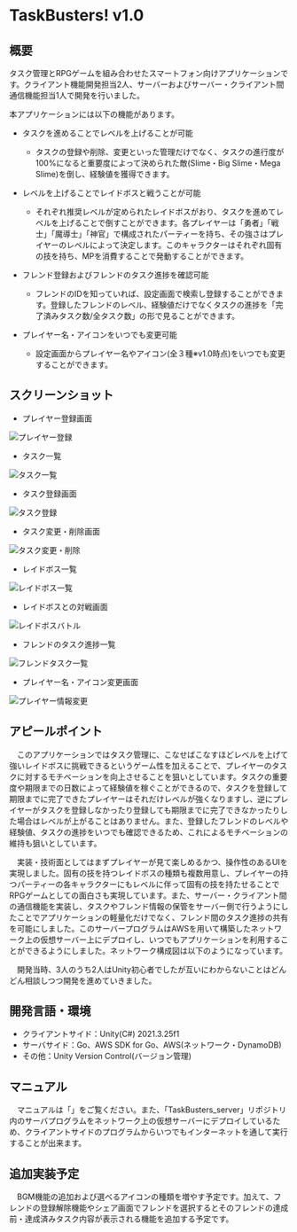 # TaskBusters! v1.0

## 概要
タスク管理とRPGゲームを組み合わせたスマートフォン向けアプリケーションです。クライアント機能開発担当2人、サーバーおよびサーバー・クライアント間通信機能担当1人で開発を行いました。

本アプリケーションには以下の機能があります。
- タスクを進めることでレベルを上げることが可能
    - タスクの登録や削除、変更といった管理だけでなく、タスクの進行度が100%になると重要度によって決められた敵(Slime・Big Slime・Mega Slime)を倒し、経験値を獲得できます。 

- レベルを上げることでレイドボスと戦うことが可能
    - それぞれ推奨レベルが定められたレイドボスがおり、タスクを進めてレベルを上げることで倒すことができます。各プレイヤーは「勇者」「戦士」「魔導士」「神官」で構成されたパーティーを持ち、その強さはプレイヤーのレベルによって決定します。このキャラクターはそれぞれ固有の技を持ち、MPを消費することで発動することができます。

- フレンド登録およびフレンドのタスク進捗を確認可能
    - フレンドのIDを知っていれば、設定画面で検索し登録することができます。登録したフレンドのレベル、経験値だけでなくタスクの進捗を「完了済みタスク数/全タスク数」の形で見ることができます。

- プレイヤー名・アイコンをいつでも変更可能
    - 設定画面からプレイヤー名やアイコン(全３種※v1.0時点)をいつでも変更することができます。

## スクリーンショット
- プレイヤー登録画面

![プレイヤー登録](https://github.com/Yolog6101/TaskBusters_client/assets/72485319/31936b39-5e0d-4a8a-803f-991f1cf67eee)

- タスク一覧

![タスク一覧](https://github.com/Yolog6101/TaskBusters_client/assets/72485319/645b3280-2d6c-4a9a-a3bf-d7286e9bf638)

- タスク登録画面

![タスク登録](https://github.com/Yolog6101/TaskBusters_client/assets/72485319/124d5870-4d51-4b2b-86e0-0ffdae5747d4)

- タスク変更・削除画面

![タスク変更・削除](https://github.com/Yolog6101/TaskBusters_client/assets/72485319/74977b1b-a2cc-49e0-915a-e90f13654d3f)

- レイドボス一覧

![レイドボス一覧](https://github.com/Yolog6101/TaskBusters_client/assets/72485319/5fba7ef9-34d3-452f-a53d-37fa912dc2d1)

- レイドボスとの対戦画面

![レイドボスバトル](https://github.com/Yolog6101/TaskBusters_client/assets/72485319/7aa060e7-af15-4622-ade9-06c9c0220930)

- フレンドのタスク進捗一覧

![フレンドタスク一覧](https://github.com/Yolog6101/TaskBusters_client/assets/72485319/662f3d53-638f-4000-a511-cde335ee4580)

- プレイヤー名・アイコン変更画面

![プレイヤー情報変更](https://github.com/Yolog6101/TaskBusters_client/assets/72485319/ee0acf42-18f4-4904-b9c9-ee5adf427a47)


## アピールポイント
　このアプリケーションではタスク管理に、こなせばこなすほどレベルを上げて強いレイドボスに挑戦できるというゲーム性を加えることで、プレイヤーのタスクに対するモチベーションを向上させることを狙いとしています。タスクの重要度や期限までの日数によって経験値を稼ぐことができるので、タスクを登録して期限までに完了できたプレイヤーはそれだけレベルが強くなりますし、逆にプレイヤーがタスクを登録しなかったり登録しても期限までに完了できなかったりした場合はレベルが上がることはありません。また、登録したフレンドのレベルや経験値、タスクの進捗をいつでも確認できるため、これによるモチベーションの維持も狙いとしています。

　実装・技術面としてはまずプレイヤーが見て楽しめるかつ、操作性のあるUIを実現しました。固有の技を持つレイドボスの種類も複数用意し、プレイヤーの持つパーティーの各キャラクターにもレベルに伴って固有の技を持たせることでRPGゲームとしての面白さも実現しています。また、サーバー・クライアント間の通信機能を実装し、タスクやフレンド情報の保管をサーバー側で行うようにしたことでアプリケーションの軽量化だけでなく、フレンド間のタスク進捗の共有を可能にしました。このサーバープログラムはAWSを用いて構築したネットワーク上の仮想サーバー上にデプロイし、いつでもアプリケーションを利用することができるようにしました。ネットワーク構成図は以下のようになっています。




　開発当時、3人のうち2人はUnity初心者でしたが互いにわからないことはどんどん相談しつつ開発を進めていきました。

## 開発言語・環境
- クライアントサイド：Unity(C#) 2021.3.25f1
- サーバサイド：Go、AWS SDK for Go、AWS(ネットワーク・DynamoDB)
- その他：Unity Version Control(バージョン管理)

## マニュアル
　マニュアルは「」をご覧ください。また、「TaskBusters_server」リポジトリ内のサーバプログラムをネットワーク上の仮想サーバーにデプロイしているため、クライアントサイドのプログラムからいつでもインターネットを通して実行することが出来ます。

## 追加実装予定
　BGM機能の追加および選べるアイコンの種類を増やす予定です。加えて、フレンドの登録解除機能やシェア画面でフレンドを選択するとそのフレンドの達成前・達成済みタスク内容が表示される機能を追加する予定です。